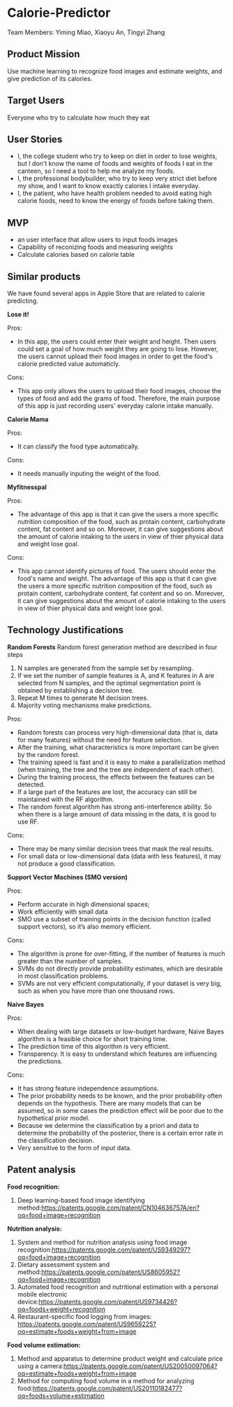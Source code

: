 # Calorie-Predictor
Team Members: Yiming Miao, Xiaoyu An, Tingyi Zhang

## Product Mission
Use machine learning to recognize food images and estimate weights, and give prediction of its calories.

## Target Users
Everyone who try to calculate how much they eat

## User Stories
- I, the college student who try to keep on diet in order to lose weights, but I don't know the name of foods and weights of foods I eat in the canteen, so I need a tool to help me analyze my foods.
- I, the professional bodybuilder, who try to keep very strict diet before my show, and I want to know exactly calories I intake everyday.
- I, the patient, who have health problem needed to avoid eating high calorie foods, need to know the energy of foods before taking them.

## MVP
- an user interface that allow users to input foods images
- Capability of reconizing foods and measuring weights
- Calculate calories based on calorie table

## Similar products  
We have found several apps in Apple Store that are related to calorie predicting.

**Lose it!**  

Pros:  
- In this app, the users could enter their weight and height. Then users could set a goal of how much weight they are going to lose. However, the users cannot upload their food images in order to get the food's calorie predicted value automaticly.

Cons:  
- This app only allows the users to upload their food images, choose the types of food and add the grams of food. Therefore, the main purpose of this app is just recording users' everyday calorie intake manually.  

**Calorie Mama**  

Pros: 
- It can classify the food type automatically.

Cons: 
- It needs manually inputing the weight of the food.

**Myfitnesspal**  

Pros:  
- The advantage of this app is that it can give the users a more specific nutrition composition of the food, such as protain content, carbohydrate content, fat content and so on. Moreover, it can give suggestions about the amount of calorie intaking to the users in view of thier physical data and weight lose goal.

Cons:  
- This app cannot identify pictures of food. The users should enter the food's name and weight. The advantage of this app is that it can give the users a more specific nutrition composition of the food, such as protain content, carbohydrate content, fat content and so on. Moreover, it can give suggestions about the amount of calorie intaking to the users in view of thier physical data and weight lose goal. 
## Technology Justifications
**Random Forests**
Random forest generation method are described in four steps 
1. N samples are generated from the sample set by resampling.
2. If we set the number of sample features is A, and K features in A are selected from N samples, and the optimal segmentation point is obtained by establishing a decision tree.
3. Repeat M times to generate M decision trees.
4. Majority voting mechanisms make predictions.

Pros:
- Random forests can process very high-dimensional data (that is, data for many features) without the need for feature selection.
- After the training, what characteristics is more important can be given by the random forest.
- The training speed is fast and it is easy to make a parallelization method (when training, the tree and the tree are independent of each other).
- During the training process, the effects between the features can be detected.
- If a large part of the features are lost, the accuracy can still be maintained with the RF algorithm.
- The random forest algorithm has strong anti-interference ability. So when there is a large amount of data missing in the data, it is good to use RF.

Cons:
- There may be many similar decision trees that mask the real results.
- For small data or low-dimensional data (data with less features), it may not produce a good classification. 

**Support Vector Machines (SMO version)**

Pros:
- Perform accurate in high dimensional spaces;
- Work efficiently with small data
- SMO use a subset of training points in the decision function (called support vectors), so it’s also memory efficient.

Cons:
- The algorithm is prone for over-fitting, if the number of features is much greater than the number of samples.
- SVMs do not directly provide probability estimates, which are desirable in most classification problems.
- SVMs are not very efficient computationally, if your dataset is very big, such as when you have more than one thousand rows.

**Naive Bayes**

Pros:
- When dealing with large datasets or low-budget hardware, Naive Bayes algorithm is a feasible choice for short training time.
- The prediction time of this algorithm is very efficient.
- Transparency. It is easy to understand which features are influencing the predictions. 

Cons:
- It has strong feature independence assumptions.
- The prior probability needs to be known, and the prior probability often depends on the hypothesis. There are many models that can be assumed, so in some cases the prediction effect will be poor due to the hypothetical prior model.
- Because we determine the classification by a priori and data to determine the probability of the posterior, there is a certain error rate in the classification decision.
- Very sensitive to the form of input data.


## Patent analysis  
**Food recognition:**
1. Deep learning-based food image identifying method:https://patents.google.com/patent/CN104636757A/en?oq=food+image+recognition

**Nutrition analysis:**  
1. System and method for nutrition analysis using food image recognition:https://patents.google.com/patent/US9349297?oq=food+image+recognition  
2. Dietary assessment system and method:https://patents.google.com/patent/US8605952?oq=food+image+recognition  
3. Automated food recognition and nutritional estimation with a personal mobile electronic device:https://patents.google.com/patent/US9734426?oq=foods+weight+recognition  
4. Restaurant-specific food logging from images: https://patents.google.com/patent/US9659225?oq=estimate+foods+weight+from+image

**Food volume estimation:**  
1. Method and apparatus to determine product weight and calculate price using a camera:https://patents.google.com/patent/US20050097064?oq=estimate+foods+weight+from+image  
2. Method for computing food volume in a method for analyzing food:https://patents.google.com/patent/US20110182477?oq=foods+volume+estimation
